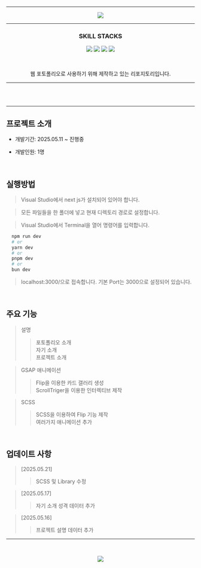 *****
<p align='center'>
  <img src= "https://capsule-render.vercel.app/api?type=soft&color=auto&text=Web%20Portfolio%20Project&fontSize=50&animation=twinkling"/>
</p>

*****

<h3 align='center'>
  SKILL STACKS <br/>
</h3>
<p align='center'>
  <img src="https://img.shields.io/badge/javascript-%23323330.svg?style=for-the-badge&logo=javascript&logoColor=%23F7DF1E"/>
  <img src="https://img.shields.io/badge/html5-%23E34F26.svg?style=for-the-badge&logo=html5&logoColor=white"/>
  <img src="https://img.shields.io/badge/SASS-hotpink.svg?style=for-the-badge&logo=SASS&logoColor=white"/>
  <img src="https://img.shields.io/badge/typescript-%23007ACC.svg?style=for-the-badge&logo=typescript&logoColor=white"/>
</p>
</br>
<p align='center'>
웹 포토폴리오로 사용하기 위해 제작하고 있는 리포지토리입니다.</br>
</p>

*****

<br/><br/>



*****

##  프로젝트 소개
+ 개발기간: 2025.05.11 ~ 진행중
  
+ 개발인원: 1명

<br/>

## 실행방법
>Visual Studio에서 next js가 설치되어 있어야 합니다.

>모든 파일들을 한 폴더에 넣고 현재 디렉토리 경로로 설정합니다.
   
>Visual Studio에서 Terminal을 열어 명령어를 입력합니다.
```bash
  npm run dev
  # or
  yarn dev
  # or
  pnpm dev
  # or
  bun dev
```
>localhost:3000/으로 접속합니다.
기본 Port는 3000으로 설정되어 있습니다.

<br/>



## 주요 기능
> 설명
>> 포토폴리오 소개<br/>
>> 자기 소개<br/>
>> 프로젝트 소개<br/>
       
> GSAP 애니메이션
>> Flip을 이용한 카드 갤러리 생성<br/>
>> ScrollTriger을 이용한 인터렉티브 제작<br/>
       
> SCSS
>> SCSS을 이용하여 Flip 기능 제작<br/>
>> 여러가지 애니메이션 추가<br/>

<br/>

## 업데이트 사항
>[2025.05.21]
>>SCSS 및 Library 수정

>[2025.05.17]
>>자기 소개 성격 데이터 추가

>[2025.05.16]
>>프로젝트 설명 데이터 추가

*****

<br/>

<p align='center'>
  <a href="https://minsehong.github.io/">
    <img src="https://capsule-render.vercel.app/api?type=cylinder&color=auto&text=More%20About%20Project&fontAlignY=45&fontSize=40&height=150&animation=blinking&desc=https://minsehong.github.io/&descAlignY=70">
    </img>
  </a>
</p>
